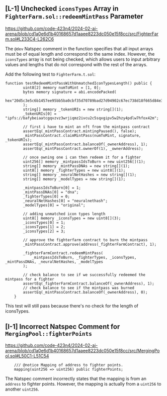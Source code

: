 ## [L-1] Unchecked `iconsTypes` Array in `FighterFarm.sol::redeemMintPass` Parameter

https://github.com/code-423n4/2024-02-ai-arena/blob/cd1a0e6d1b40168657d1aaee8223dc050e15f8cc/src/FighterFarm.sol#L233C4-L262C6

The `@dev` Natspec comment in the function specifies that all input arrays must be of equal length and correspond to the same index. However, the `iconsTypes` array is not being checked, which allows users to input arbitrary values and lengths that do not correspond with the rest of the arrays.

Add the following test to `FighterFarm.t.sol`:

```solidity
function testRedeemMintPassWithUnmatchedIconTypesLength() public {
        uint8[2] memory numToMint = [1, 0];
        bytes memory signature = abi.encodePacked(
            hex"20d5c3e5c6b1457ee95bb5ba0cbf35d70789bad27d94902c67ec738d18f665d84e316edf9b23c154054c7824bba508230449ee98970d7c8b25cc07f3918369481c"
        );
        string[] memory _tokenURIs = new string[](1);
        _tokenURIs[0] = "ipfs://bafybeiaatcgqvzvz3wrjiqmz2ivcu2c5sqxgipv5w2hzy4pdlw7hfox42m";

        // first i have to mint an nft from the mintpass contract
        assertEq(_mintPassContract.mintingPaused(), false);
        _mintPassContract.claimMintPass(numToMint, signature, _tokenURIs);
        assertEq(_mintPassContract.balanceOf(_ownerAddress), 1);
        assertEq(_mintPassContract.ownerOf(1), _ownerAddress);

        // once owning one i can then redeem it for a fighter
        uint256[] memory _mintpassIdsToBurn = new uint256[](1);
        string[] memory _mintPassDNAs = new string[](1);
        uint8[] memory _fighterTypes = new uint8[](1);
        string[] memory _neuralNetHashes = new string[](1);
        string[] memory _modelTypes = new string[](1);

        _mintpassIdsToBurn[0] = 1;
        _mintPassDNAs[0] = "dna";
        _fighterTypes[0] = 0;
        _neuralNetHashes[0] = "neuralnethash";
        _modelTypes[0] = "original";

        // adding unmatched icon types length
        uint8[] memory _iconsTypes = new uint8[](3);
        _iconsTypes[0] = 1;
        _iconsTypes[1] = 2;
        _iconsTypes[2] = 3;

        // approve the fighterfarm contract to burn the mintpass
        _mintPassContract.approve(address(_fighterFarmContract), 1);

        _fighterFarmContract.redeemMintPass(
            _mintpassIdsToBurn, _fighterTypes, _iconsTypes, _mintPassDNAs, _neuralNetHashes, _modelTypes
        );

        // check balance to see if we successfully redeemed the mintpass for a fighter
        assertEq(_fighterFarmContract.balanceOf(_ownerAddress), 1);
        // check balance to see if the mintpass was burned
        assertEq(_mintPassContract.balanceOf(_ownerAddress), 0);
    }
```
This test will still pass because there's no check for the length of iconsTypes.

## [I-1] Incorrect Natspec Comment for `MergingPool::fighterPoints`

https://github.com/code-423n4/2024-02-ai-arena/blob/cd1a0e6d1b40168657d1aaee8223dc050e15f8cc/src/MergingPool.sol#L50C1-L51C54

```solidity
    /// @notice Mapping of address to fighter points.
    mapping(uint256 => uint256) public fighterPoints;
```

The Natspec comment incorrectly states that the mapping is from an `address` to fighter points. However, the mapping is actually from a `uint256` to another `uint256`.

 